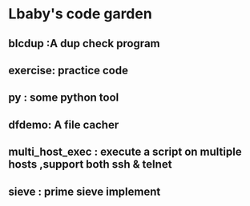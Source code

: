 Lbaby's code garden
=====================
blcdup :A dup check program
---------------------
exercise: practice code 	
---------------------
py : some python tool
-------------------------
dfdemo: A file cacher
----------------------
multi_host_exec	 : execute a script  on multiple hosts ,support both ssh  & telnet
----------------------

sieve : prime sieve implement
-----------------------

